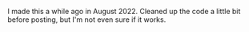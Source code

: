 I made this a while ago in August 2022. Cleaned up the code a little bit before posting, but I'm not even sure if it works.
